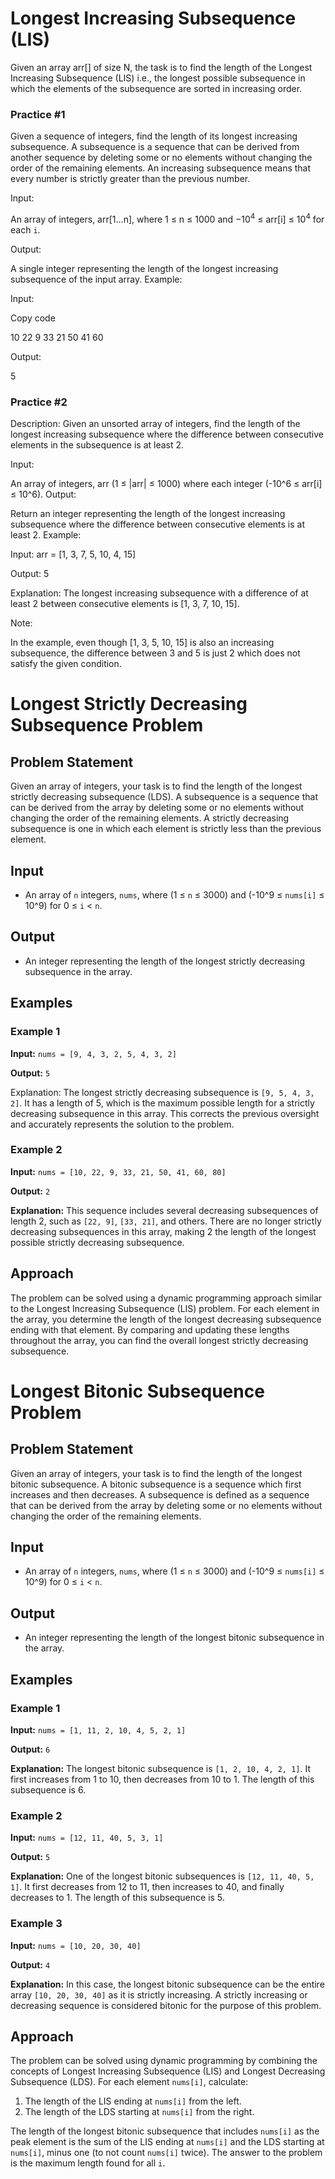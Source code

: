 # Longest Increasing Subsequence (LIS) 

Given an array arr[] of size N, the task is to find the length of the Longest Increasing Subsequence (LIS) i.e., the longest possible subsequence in which the elements of the subsequence are sorted in increasing order.

 ### Practice #1

Given a sequence of integers, find the length of its longest increasing subsequence. A subsequence is a sequence that can be derived from another sequence by deleting some or no elements without changing the order of the remaining elements. An increasing subsequence means that every number is strictly greater than the previous number.

Input:

An array of integers, arr[1...n], where 1 ≤ n ≤ 1000
and −10<sup>4</sup> ≤ arr[i] ≤ 10<sup>4</sup> for each `i`.

Output:

A single integer representing the length of the longest increasing subsequence of the input array.
Example:

Input:

Copy code

10 22 9 33 21 50 41 60

Output:

5

### Practice #2

Description:
Given an unsorted array of integers, find the length of the longest increasing subsequence where the difference between consecutive elements in the subsequence is at least 2.

Input:

An array of integers, arr (1 ≤ |arr| ≤ 1000) where each integer (-10^6 ≤ arr[i] ≤ 10^6).
Output:

Return an integer representing the length of the longest increasing subsequence where the difference between consecutive elements is at least 2.
Example:

Input: arr = [1, 3, 7, 5, 10, 4, 15]

Output: 5

Explanation: The longest increasing subsequence with a difference of at least 2 between consecutive elements is [1, 3, 7, 10, 15].

Note:

In the example, even though [1, 3, 5, 10, 15] is also an increasing subsequence, the difference between 3 and 5 is just 2 which does not satisfy the given condition.

# Longest Strictly Decreasing Subsequence Problem

## Problem Statement

Given an array of integers, your task is to find the length of the longest strictly decreasing subsequence (LDS). A subsequence is a sequence that can be derived from the array by deleting some or no elements without changing the order of the remaining elements. A strictly decreasing subsequence is one in which each element is strictly less than the previous element.

## Input

- An array of `n` integers, `nums`, where (1 ≤ `n` ≤ 3000) and (-10^9 ≤ `nums[i]` ≤ 10^9) for 0 ≤ `i` < `n`.

## Output

- An integer representing the length of the longest strictly decreasing subsequence in the array.

## Examples

### Example 1

**Input:** `nums = [9, 4, 3, 2, 5, 4, 3, 2]`

**Output:** `5`

Explanation: The longest strictly decreasing subsequence is `[9, 5, 4, 3, 2]`. It has a length of 5, which is the maximum possible length for a strictly decreasing subsequence in this array. This corrects the previous oversight and accurately represents the solution to the problem.

### Example 2

**Input:** `nums = [10, 22, 9, 33, 21, 50, 41, 60, 80]`

**Output:** `2`

**Explanation:** This sequence includes several decreasing subsequences of length 2, such as `[22, 9]`, `[33, 21]`, and others. There are no longer strictly decreasing subsequences in this array, making 2 the length of the longest possible strictly decreasing subsequence.

## Approach

The problem can be solved using a dynamic programming approach similar to the Longest Increasing Subsequence (LIS) problem. For each element in the array, you determine the length of the longest decreasing subsequence ending with that element. By comparing and updating these lengths throughout the array, you can find the overall longest strictly decreasing subsequence.

# Longest Bitonic Subsequence Problem

## Problem Statement

Given an array of integers, your task is to find the length of the longest bitonic subsequence. A bitonic subsequence is a sequence which first increases and then decreases. A subsequence is defined as a sequence that can be derived from the array by deleting some or no elements without changing the order of the remaining elements.

## Input

- An array of `n` integers, `nums`, where (1 ≤ `n` ≤ 3000) and (-10^9 ≤ `nums[i]` ≤ 10^9) for 0 ≤ `i` < `n`.

## Output

- An integer representing the length of the longest bitonic subsequence in the array.

## Examples

### Example 1

**Input:** `nums = [1, 11, 2, 10, 4, 5, 2, 1]`

**Output:** `6`

**Explanation:** The longest bitonic subsequence is `[1, 2, 10, 4, 2, 1]`. It first increases from 1 to 10, then decreases from 10 to 1. The length of this subsequence is 6.

### Example 2

**Input:** `nums = [12, 11, 40, 5, 3, 1]`

**Output:** `5`

**Explanation:** One of the longest bitonic subsequences is `[12, 11, 40, 5, 1]`. It first decreases from 12 to 11, then increases to 40, and finally decreases to 1. The length of this subsequence is 5.

### Example 3

**Input:** `nums = [10, 20, 30, 40]`

**Output:** `4`

**Explanation:** In this case, the longest bitonic subsequence can be the entire array `[10, 20, 30, 40]` as it is strictly increasing. A strictly increasing or decreasing sequence is considered bitonic for the purpose of this problem.

## Approach

The problem can be solved using dynamic programming by combining the concepts of Longest Increasing Subsequence (LIS) and Longest Decreasing Subsequence (LDS). For each element `nums[i]`, calculate:

1. The length of the LIS ending at `nums[i]` from the left.
2. The length of the LDS starting at `nums[i]` from the right.

The length of the longest bitonic subsequence that includes `nums[i]` as the peak element is the sum of the LIS ending at `nums[i]` and the LDS starting at `nums[i]`, minus one (to not count `nums[i]` twice). The answer to the problem is the maximum length found for all `i`.